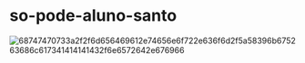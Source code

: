 # so-pode-aluno-santo

![68747470733a2f2f6d656469612e74656e6f722e636f6d2f5a58396b675263686c617341414141432f6e6572642e676966](https://github.com/luidi0/so-pode-aluno-santo/assets/137802432/059d7ee7-7913-4dc0-9751-a4757bc1d043)
